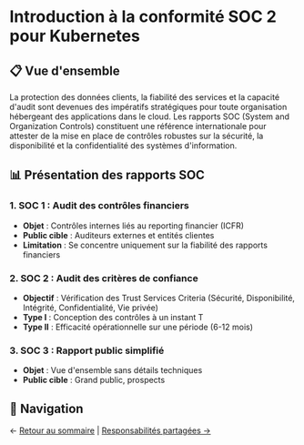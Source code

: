 # Introduction à la conformité SOC 2 pour Kubernetes

## 📋 Vue d'ensemble

La protection des données clients, la fiabilité des services et la capacité d'audit sont devenues des impératifs stratégiques pour toute organisation hébergeant des applications dans le cloud. Les rapports SOC (System and Organization Controls) constituent une référence internationale pour attester de la mise en place de contrôles robustes sur la sécurité, la disponibilité et la confidentialité des systèmes d'information.

## 📊 Présentation des rapports SOC

### 1. SOC 1 : Audit des contrôles financiers
- **Objet** : Contrôles internes liés au reporting financier (ICFR)
- **Public cible** : Auditeurs externes et entités clientes
- **Limitation** : Se concentre uniquement sur la fiabilité des rapports financiers

### 2. SOC 2 : Audit des critères de confiance
- **Objectif** : Vérification des Trust Services Criteria (Sécurité, Disponibilité, Intégrité, Confidentialité, Vie privée)
- **Type I** : Conception des contrôles à un instant T
- **Type II** : Efficacité opérationnelle sur une période (6-12 mois)

### 3. SOC 3 : Rapport public simplifié
- **Objet** : Vue d'ensemble sans détails techniques
- **Public cible** : Grand public, prospects

## 🔄 Navigation

← [Retour au sommaire](../README.md) | [Responsabilités partagées →](./02-responsabilites-partagees.md)
